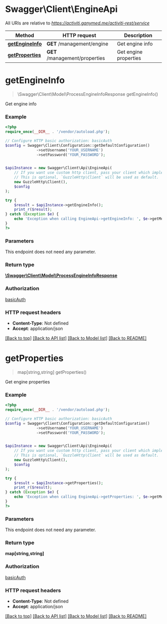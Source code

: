 # Swagger\Client\EngineApi

All URIs are relative to *https://activiti.ganymed.me/activiti-rest/service*

Method | HTTP request | Description
------------- | ------------- | -------------
[**getEngineInfo**](EngineApi.md#getEngineInfo) | **GET** /management/engine | Get engine info
[**getProperties**](EngineApi.md#getProperties) | **GET** /management/properties | Get engine properties


# **getEngineInfo**
> \Swagger\Client\Model\ProcessEngineInfoResponse getEngineInfo()

Get engine info



### Example
```php
<?php
require_once(__DIR__ . '/vendor/autoload.php');

// Configure HTTP basic authorization: basicAuth
$config = Swagger\Client\Configuration::getDefaultConfiguration()
              ->setUsername('YOUR_USERNAME')
              ->setPassword('YOUR_PASSWORD');


$apiInstance = new Swagger\Client\Api\EngineApi(
    // If you want use custom http client, pass your client which implements `GuzzleHttp\ClientInterface`.
    // This is optional, `GuzzleHttp\Client` will be used as default.
    new GuzzleHttp\Client(),
    $config
);

try {
    $result = $apiInstance->getEngineInfo();
    print_r($result);
} catch (Exception $e) {
    echo 'Exception when calling EngineApi->getEngineInfo: ', $e->getMessage(), PHP_EOL;
}
?>
```

### Parameters
This endpoint does not need any parameter.

### Return type

[**\Swagger\Client\Model\ProcessEngineInfoResponse**](../Model/ProcessEngineInfoResponse.md)

### Authorization

[basicAuth](../../README.md#basicAuth)

### HTTP request headers

 - **Content-Type**: Not defined
 - **Accept**: application/json

[[Back to top]](#) [[Back to API list]](../../README.md#documentation-for-api-endpoints) [[Back to Model list]](../../README.md#documentation-for-models) [[Back to README]](../../README.md)

# **getProperties**
> map[string,string] getProperties()

Get engine properties



### Example
```php
<?php
require_once(__DIR__ . '/vendor/autoload.php');

// Configure HTTP basic authorization: basicAuth
$config = Swagger\Client\Configuration::getDefaultConfiguration()
              ->setUsername('YOUR_USERNAME')
              ->setPassword('YOUR_PASSWORD');


$apiInstance = new Swagger\Client\Api\EngineApi(
    // If you want use custom http client, pass your client which implements `GuzzleHttp\ClientInterface`.
    // This is optional, `GuzzleHttp\Client` will be used as default.
    new GuzzleHttp\Client(),
    $config
);

try {
    $result = $apiInstance->getProperties();
    print_r($result);
} catch (Exception $e) {
    echo 'Exception when calling EngineApi->getProperties: ', $e->getMessage(), PHP_EOL;
}
?>
```

### Parameters
This endpoint does not need any parameter.

### Return type

**map[string,string]**

### Authorization

[basicAuth](../../README.md#basicAuth)

### HTTP request headers

 - **Content-Type**: Not defined
 - **Accept**: application/json

[[Back to top]](#) [[Back to API list]](../../README.md#documentation-for-api-endpoints) [[Back to Model list]](../../README.md#documentation-for-models) [[Back to README]](../../README.md)


